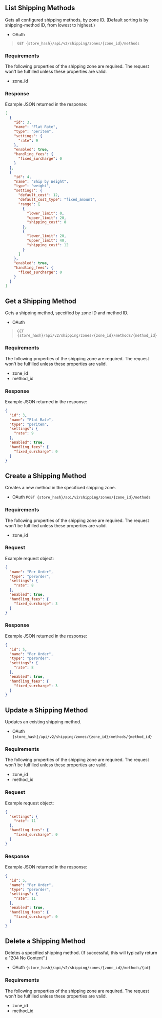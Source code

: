 ## <span class="jumptarget"> List Shipping Methods </span>

Gets all configured shipping methods, by zone ID. (Default sorting is by shipping-method ID, from lowest to highest.)

*   OAuth
>`GET {store_hash}/api/v2/shipping/zones/{zone_id}/methods`

### <span class="jumptarget"> Requirements </span>

The following properties of the shipping zone are required. The request won't be fulfilled unless these properties are valid.

* zone_id

### <span class="jumptarget"> Response </span>

Example JSON returned in the response:

```json
[
  {
    "id": 3,
    "name": "Flat Rate",
    "type": "peritem",
    "settings": {
      "rate": 9
    },
    "enabled": true,
    "handling_fees": {
      "fixed_surcharge": 0
    }
  },
  {
    "id": 4,
    "name": "Ship by Weight",
    "type": "weight",
    "settings": {
      "default_cost": 12,
      "default_cost_type": "fixed_amount",
      "range": [
        {
          "lower_limit": 0,
          "upper_limit": 20,
          "shipping_cost": 8
        },
        {
          "lower_limit": 20,
          "upper_limit": 40,
          "shipping_cost": 12
        }
      ]
    },
    "enabled": true,
    "handling_fees": {
      "fixed_surcharge": 0
    }
  }
]
```


## <span class="jumptarget"> Get a Shipping Method </span>

Gets a shipping method, specified by zone ID and method ID.

*   OAuth
>`GET {store_hash}/api/v2/shipping/zones/{zone_id}/methods/{method_id}`

### <span class="jumptarget"> Requirements </span>

The following properties of the shipping zone are required. The request won't be fulfilled unless these properties are valid.

* zone_id
* method_id

### <span class="jumptarget"> Response </span>

Example JSON returned in the response:

```json
{
  "id": 3,
  "name": "Flat Rate",
  "type": "peritem",
  "settings": {
    "rate": 9
  },
  "enabled": true,
  "handling_fees": {
    "fixed_surcharge": 0
  }
}
```

## <span class="jumptarget"> Create a Shipping Method </span>

Creates a new method in the specificed shipping zone.

*   OAuth
`POST {store_hash}/api/v2/shipping/zones/{zone_id}/methods`

### <span class="jumptarget"> Requirements </span>

The following properties of the shipping zone are required. The request won't be fulfilled unless these properties are valid.

* zone_id

### <span class="jumptarget"> Request </span>

Example request object:

```json
{
  "name": "Per Order",
  "type": "perorder",
  "settings": {
    "rate": 8
  },
  "enabled": true,
  "handling_fees": {
    "fixed_surcharge": 3
  }
}
```

### <span class="jumptarget"> Response </span>

Example JSON returned in the response:

```json
{
  "id": 5,
  "name": "Per Order",
  "type": "perorder",
  "settings": {
    "rate": 8
  },
  "enabled": true,
  "handling_fees": {
    "fixed_surcharge": 3
  }
}
```

## <span class="jumptarget"> Update a Shipping Method </span>

Updates an existing shipping method.

*   OAuth
`{store_hash}/api/v2/shipping/zones/{zone_id}/methods/{method_id}`

### <span class="jumptarget"> Requirements </span>

The following properties of the shipping zone are required. The request won't be fulfilled unless these properties are valid.

* zone_id
* method_id

### <span class="jumptarget"> Request </span>

Example request object:

```json
{
  "settings": {
    "rate": 11
  },
  "handling_fees": {
    "fixed_surcharge": 0
  }
}  
```

### <span class="jumptarget"> Response </span>

Example JSON returned in the response:

```json
{
  "id": 5,
  "name": "Per Order",
  "type": "perorder",
  "settings": {
    "rate": 11
  },
  "enabled": true,
  "handling_fees": {
    "fixed_surcharge": 0
  }
}
```

## <span class="jumptarget"> Delete a Shipping Method </span>

Deletes a specified shipping method. (If successful, this will typically return a "204 No Content".)

*   OAuth
`{store_hash}/api/v2/shipping/zones/{zone_id}/methods/{id}`

### <span class="jumptarget"> Requirements </span>

The following properties of the shipping zone are required. The request won't be fulfilled unless these properties are valid.

* zone_id
* method_id
